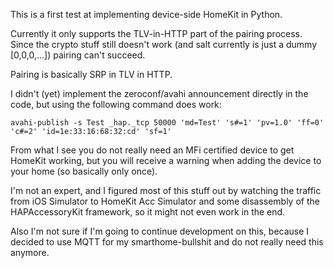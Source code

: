 This is a first test at implementing device-side HomeKit in Python.

Currently it only supports the TLV-in-HTTP part of the pairing process.
Since the crypto stuff still doesn't work (and salt currently is just a dummy [0,0,0,...]) pairing can't succeed.

Pairing is basically SRP in TLV in HTTP.

I didn't (yet) implement the zeroconf/avahi announcement directly in the code, but using the following command does work:
```
avahi-publish -s Test _hap._tcp 50000 'md=Test' 's#=1' 'pv=1.0' 'ff=0' 'c#=2' 'id=1e:33:16:68:32:cd' 'sf=1'
```

From what I see you do not really need an MFi certified device to get HomeKit working, but you will receive a warning when adding the device to your home (so basically only once).

I'm not an expert, and I figured most of this stuff out by watching the traffic from iOS Simulator to HomeKit Acc Simulator and some disassembly of the HAPAccessoryKit framework, so it might not even work in the end.

Also I'm not sure if I'm going to continue development on this, because I decided to use MQTT for my smarthome-bullshit and do not really need this anymore.

